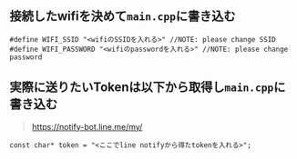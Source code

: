 

## 接続したwifiを決めて`main.cpp`に書き込む

```
#define WIFI_SSID "<wifiのSSIDを入れる>" //NOTE: please change SSID
#define WIFI_PASSWORD "<wifiのpasswordを入れる>" //NOTE: please change password
```
## 実際に送りたいTokenは以下から取得し`main.cpp`に書き込む
> https://notify-bot.line.me/my/

```
const char* token = "<ここでline notifyから得たtokenを入れる>";
```